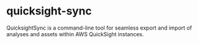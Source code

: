 # quicksight-sync
QuicksightSync is a command-line tool for seamless export and import of analyses and assets within AWS QuickSight instances.
